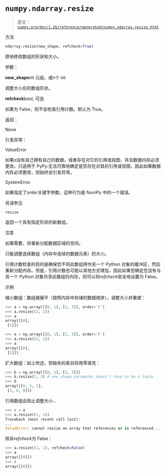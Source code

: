 # `numpy.ndarray.resize`

> 原文：[`numpy.org/doc/1.26/reference/generated/numpy.ndarray.resize.html`](https://numpy.org/doc/1.26/reference/generated/numpy.ndarray.resize.html)

方法

```py
ndarray.resize(new_shape, refcheck=True)
```

原地修改数组的形状和大小。

参数：

**new_shape**int 元组，或*n*个 int

调整大小后的数组形状。

**refcheck**bool, 可选

如果为 False，则不会检查引用计数。默认为 True。

返回：

None

引发异常：

ValueError

如果*a*没有自己拥有自己的数据，或者存在对它的引用或视图，并且数据内存必须更改。只适用于 PyPy:无法可靠地确定是否存在对其的引用或视图，因此如果数据内存必须更改，则始终会引发异常。

SystemError

如果指定了*order*关键字参数。这种行为是 NumPy 中的一个错误。

另请参见

`resize`

返回一个具有指定形状的新数组。

注意

如果需要，将重新分配数据区域的空间。

只能调整连续数组（内存中连续的数据元素）的大小。

引用计数检查的目的是确保您不将此数组用作另一个 Python 对象的缓冲区，然后重新分配内存。但是，引用计数也可能以其他方式增加，因此如果您确定您没有与另一个 Python 对象共享此数组的内存，则可以将*refcheck*安全地设置为 False。

示例

缩小数组：数组被展平（按照内存中存储的数据顺序），调整大小并重塑：

```py
>>> a = np.array([[0, 1], [2, 3]], order='C')
>>> a.resize((2, 1))
>>> a
array([[0],
 [1]]) 
```

```py
>>> a = np.array([[0, 1], [2, 3]], order='F')
>>> a.resize((2, 1))
>>> a
array([[0],
 [2]]) 
```

扩大数组：如上所述，但缺失的条目将用零填充：

```py
>>> b = np.array([[0, 1], [2, 3]])
>>> b.resize(2, 3) # new_shape parameter doesn't have to be a tuple
>>> b
array([[0, 1, 2],
 [3, 0, 0]]) 
```

引用数组会阻止调整大小…

```py
>>> c = a
>>> a.resize((1, 1))
Traceback (most recent call last):
...
ValueError: cannot resize an array that references or is referenced ... 
```

除非*refcheck*为 False：

```py
>>> a.resize((1, 1), refcheck=False)
>>> a
array([[0]])
>>> c
array([[0]]) 
```
